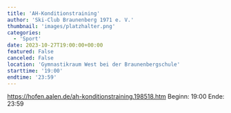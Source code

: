 ```yaml
---
title: 'AH-Konditionstraining'
author: 'Ski-Club Braunenberg 1971 e. V.'
thumbnail: 'images/platzhalter.png'
categories:
  - 'Sport'
date: 2023-10-27T19:00:00+00:00
featured: False
canceled: False
location: 'Gymnastikraum West bei der Braunenbergschule'
starttime: '19:00'
endtime: '23:59'
---
```

https://hofen.aalen.de/ah-konditionstraining.198518.htm
Beginn: 19:00
 Ende: 23:59